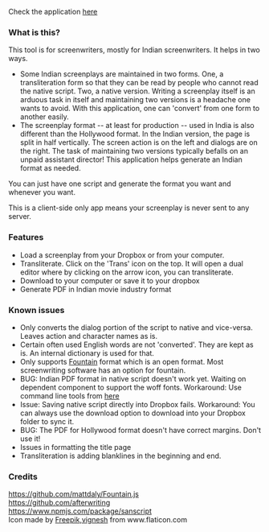   
  Check the application [here](https://venkatgoud.github.io/ften-web)
  
  <h3> What is this? </h3>
  <p>This tool is for screenwriters, mostly for Indian screenwriters. It helps in two ways. </p>
  <ul> 
    <li>Some Indian screenplays are maintained in two forms. One, a transliteration form 
      so that they can be read by people who cannot read the native script. Two, a native version. Writing a screenplay itself is an arduous task in itself and maintaining two versions is a headache one wants to avoid. With this application, one can 'convert' from one form to another easily.
    </li>
    <li>
      The screenplay format -- at least for production -- used in India is also different than the Hollywood format. In the Indian version, the page is split in half vertically. The screen action is on the left and dialogs are on the right. The task of maintaining two versions typically befalls on an unpaid assistant director! This application helps generate an Indian format as needed.
    </li>
  </ul>
  <p> You can just have one script and generate the format you want and whenever you want.</p>
  <p> This is a client-side only app means your screenplay is never sent to any server.</p>
  <h3> Features </h3>
    <ul>
      <li>Load a screenplay from your Dropbox or from your computer.</li>
      <li>Transliterate. Click on the 'Trans' icon on the top. It will open a dual editor where by clicking on the arrow icon, you can transliterate.</li>
      <li>Download to your computer or save it to your dropbox</li>
      <li>Generate PDF in Indian movie industry format</li>
    </ul>
  <h3> Known issues </h3>
  <ul>
    <li>Only converts the dialog portion of the script to native and vice-versa. Leaves action and character names as is. </li>
    <li>Certain often used English words are not 'converted'. They are kept as is. An internal dictionary is used for that.</li>
    <li>Only supports <a href="http://fountain.io">Fountain</a> format which is an open format. Most screenwriting software has an option for fountain.</li>
    <li>BUG: Indian PDF format in native script doesn't work yet. Waiting on dependent component to support the woff fonts. Workaround: Use command line tools from <a href="https://github.com/venkatgoud/fountain-utils">here</a></li>
    <li>Issue: Saving native script directly into Dropbox fails. Workaround: You can always use the download option to download into your Dropbox folder to sync it.</li>
    <li>BUG: The PDF for Hollywood format doesn't have correct margins. Don't use it!</li>
  <li>Issues in formatting the title page</li> 
      <li>Transliteration is adding blanklines in the beginning and end.</li>
  </ul>   
  <h3> Credits </h3>
  <a href="https://github.com/mattdaly/Fountain.js">https://github.com/mattdaly/Fountain.js</a><br/> 
  <a href="https://github.com/afterwriting">https://github.com/afterwriting</a><br/> 
  <a href="https://www.npmjs.com/package/sanscript">https://www.npmjs.com/package/sanscript</a> <br/>
  Icon made by <a href="https://www.flaticon.com/authors/vignesh-oviyan">Freepik,vignesh</a> from www.flaticon.com 


